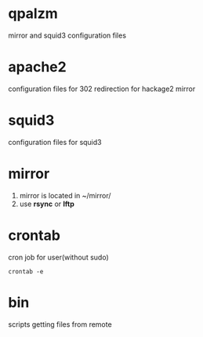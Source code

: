 qpalzm
======

mirror and squid3 configuration files


apache2
=======

configuration files for 302 redirection for hackage2 mirror

squid3
======

configuration files for squid3

mirror
======

1. mirror is located in ~/mirror/
2. use **rsync** or **lftp**

crontab
=======

cron job for user(without sudo)
```
crontab -e
```

bin
===

scripts getting files from remote

